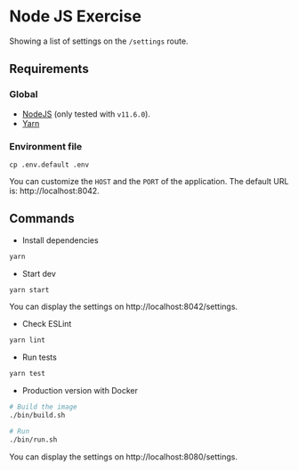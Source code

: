 # Node JS Exercise

Showing a list of settings on the `/settings` route.

## Requirements

### Global
* [NodeJS](https://nodejs.org/en/download/) (only tested with `v11.6.0`).
* [Yarn](https://yarnpkg.com/en/docs/install)

### Environment file
```
cp .env.default .env
```
You can customize the `HOST` and the `PORT` of the application.
The default URL is: http://localhost:8042.

## Commands

* Install dependencies
```bash
yarn
```

* Start dev
```bash
yarn start
```
You can display the settings on http://localhost:8042/settings.

* Check ESLint
```bash
yarn lint
```

* Run tests
```bash
yarn test
```

* Production version with Docker
```bash
# Build the image
./bin/build.sh

# Run
./bin/run.sh
```
You can display the settings on http://localhost:8080/settings.
